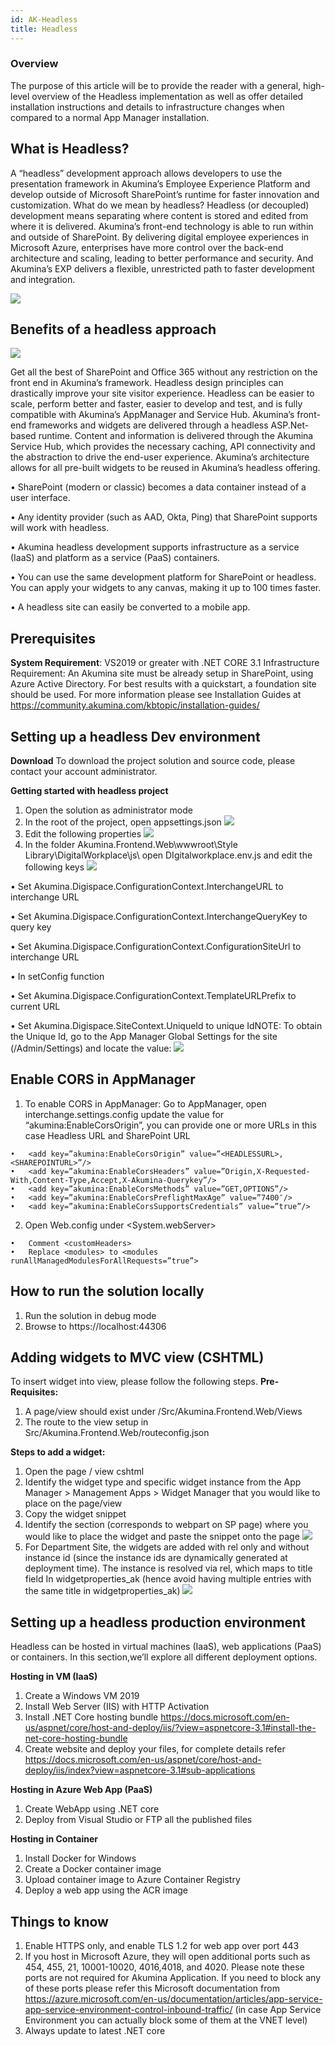 ```yaml
---
id: AK-Headless
title: Headless
---
```



### Overview

The purpose of this article will be to provide the reader with a general, high-level overview of the Headless implementation as well as offer detailed installation instructions and details to infrastructure changes when compared to a normal App Manager installation.


## What is Headless?

A “headless” development approach allows developers to use the presentation framework in Akumina’s Employee Experience Platform and develop outside of Microsoft SharePoint’s runtime for faster innovation and customization.
What do we mean by headless?
Headless (or decoupled) development means separating where content is stored and edited from where it is delivered.
Akumina’s front-end technology is able to run within and outside of SharePoint. By delivering digital employee experiences in Microsoft Azure, enterprises have more control over the back-end architecture and scaling, leading to better performance and security. And Akumina’s EXP delivers a flexible, unrestricted path to faster development and integration.

![](https://akuminadownloads.blob.core.windows.net/wiki/AkuminaDev/headless_1.png)
 
## Benefits of a headless approach

![](https://akuminadownloads.blob.core.windows.net/wiki/AkuminaDev/headless_2.png)
 
Get all the best of SharePoint and Office 365 without any restriction on the front end in Akumina’s framework. Headless design principles can drastically improve your site visitor experience. Headless can be easier to scale, perform better and faster, easier to develop and test, and is fully compatible with Akumina’s AppManager and Service Hub.
Akumina’s front-end frameworks and widgets are delivered through a headless ASP.Net-based runtime. Content and information is delivered through the Akumina Service Hub, which provides the necessary caching, API connectivity and the abstraction to drive the end-user experience. Akumina’s architecture allows for all pre-built widgets to be reused in Akumina’s headless offering.

•	SharePoint (modern or classic) becomes a data container instead of a user interface.

•	Any identity provider (such as AAD, Okta, Ping) that SharePoint supports will work with headless.

•	Akumina headless development supports infrastructure as a service (IaaS) and platform as a service (PaaS) containers.

•	You can use the same development platform for SharePoint or headless. You can apply your widgets to any canvas, making it up to 100 times faster.

•	A headless site can easily be converted to a mobile app.

## Prerequisites

**System Requirement**: VS2019 or greater with .NET CORE 3.1
Infrastructure Requirement: An Akumina site must be already setup in SharePoint, using Azure Active Directory. For best results with a quickstart, a foundation site should be used.
For more information please see Installation Guides at https://community.akumina.com/kbtopic/installation-guides/

## Setting up a headless Dev environment

**Download**
To download the project solution and source code, please contact your account administrator.

**Getting started with headless project**

1.	Open the solution as administrator mode
2.	In the root of the project, open appsettings.json 
![](https://akuminadownloads.blob.core.windows.net/wiki/AkuminaDev/headless_3.png)
3.	Edit the following properties
![](https://akuminadownloads.blob.core.windows.net/wiki/AkuminaDev/headless_4.png)
4.	In the folder Akumina.Frontend.Web\wwwroot\Style Library\DigitalWorkplace\js\ open DIgitalworkplace.env.js and edit the following keys
![](https://akuminadownloads.blob.core.windows.net/wiki/AkuminaDev/headless_5.png)
 
•	Set Akumina.Digispace.ConfigurationContext.InterchangeURL to interchange URL

•	Set Akumina.Digispace.ConfigurationContext.InterchangeQueryKey to query key

•	Set Akumina.Digispace.ConfigurationContext.ConfigurationSiteUrl to interchange URL

•	In setConfig function

•	Set Akumina.Digispace.ConfigurationContext.TemplateURLPrefix to current URL

•	Set Akumina.Digispace.SiteContext.UniqueId to unique IdNOTE: To obtain the Unique Id, go to the App Manager Global Settings for the site (/Admin/Settings) and locate the value:
![](https://akuminadownloads.blob.core.windows.net/wiki/AkuminaDev/headless_6.png)


## Enable CORS in AppManager
1.	To enable CORS in AppManager: Go to AppManager, open interchange.settings.config update the value for “akumina:EnableCorsOrigin”, you can provide one or more URLs in this case Headless URL and SharePoint URL

```
•	<add key=”akumina:EnableCorsOrigin” value=”<HEADLESSURL>,<SHAREPOINTURL>”/>
•	<add key=”akumina:EnableCorsHeaders” value=”Origin,X-Requested-With,Content-Type,Accept,X-Akumina-Querykey”/>
•	<add key=”akumina:EnableCorsMethods” value=”GET,OPTIONS”/>
•	<add key=”akumina:EnableCorsPreflightMaxAge” value=”7400″/>
•	<add key=”akumina:EnableCorsSupportsCredentials” value=”true”/>
```
2.	Open Web.config under <System.webServer>

```
•	Comment <customHeaders>
•	Replace <modules> to <modules runAllManagedModulesForAllRequests=”true”>
```

## How to run the solution locally
1.	Run the solution in debug mode
2.	Browse to https://localhost:44306

## Adding widgets to MVC view (CSHTML)

To insert widget into view, please follow the following steps.
**Pre-Requisites:**
1.	A page/view should exist under /Src/Akumina.Frontend.Web/Views
2.	The route to the view setup in Src/Akumina.Frontend.Web/routeconfig.json

**Steps to add a widget:**
1.	Open the page / view cshtml
2.	Identify the widget type and specific widget instance from the App Manager > Management Apps > Widget Manager that you would like to place on the page/view
3.	Copy the widget snippet 
4.	Identify the section (corresponds to webpart on SP page) where you would like to place the widget and paste the snippet onto the page
![](https://akuminadownloads.blob.core.windows.net/wiki/AkuminaDev/headless_7.png)
5.	For Department Site, the widgets are added with rel only and without instance id (since the instance ids are dynamically generated at deployment time). The instance is resolved via rel, which maps to title field In widgetproperties_ak (hence avoid having multiple entries with the same title in widgetproperties_ak) 
![](https://akuminadownloads.blob.core.windows.net/wiki/AkuminaDev/headless_8.png)

## Setting up a headless production environment

Headless can be hosted in virtual machines (IaaS), web applications (PaaS) or containers.  In this section,we’ll explore all different deployment options.

**Hosting in VM (IaaS)**
1.	Create a Windows VM 2019
2.	Install Web Server (IIS) with HTTP Activation
3.	Install .NET Core hosting bundle https://docs.microsoft.com/en-us/aspnet/core/host-and-deploy/iis/?view=aspnetcore-3.1#install-the-net-core-hosting-bundle
4.	Create website and deploy your files, for complete details refer https://docs.microsoft.com/en-us/aspnet/core/host-and-deploy/iis/index?view=aspnetcore-3.1#sub-applications

**Hosting in Azure Web App (PaaS)**
1.	Create WebApp using .NET core
2.	Deploy from Visual Studio or FTP all the published files

**Hosting in Container**
1.	Install Docker for Windows
2.	Create a Docker container image
3.	Upload container image to Azure Container Registry
4.	Deploy a web app using the ACR image

## Things to know

1.	Enable HTTPS only, and enable TLS 1.2 for web app over port 443
2.	If you host in Microsoft Azure, they will open additional ports such as 454, 455, 21, 10001-10020, 4016,4018, and 4020. Please note these ports are not required for Akumina Application. If you need to block any of these ports please refer this Microsoft documentation from https://azure.microsoft.com/en-us/documentation/articles/app-service-app-service-environment-control-inbound-traffic/ (in case App Service Environment you can actually block some of them at the VNET level)
3.	Always update to latest .NET core